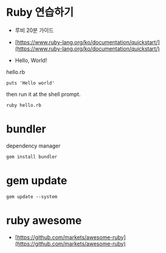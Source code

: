 # Ruby 연습하기

* 루비 20분 가이드 
* [https://www.ruby-lang.org/ko/documentation/quickstart/](https://www.ruby-lang.org/ko/documentation/quickstart/)

* Hello,  World!

hello.rb
```
puts 'Hello world'
```

then run it at the shell prompt.
```
ruby hello.rb
```

# bundler 
dependency manager

```
gem install bundler
```

# gem update
```
gem update --system
```


# ruby awesome 

* [https://github.com/markets/awesome-ruby](https://github.com/markets/awesome-ruby)

